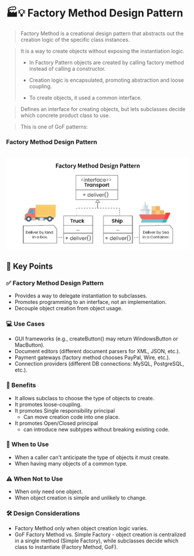 # 🏭💡 Factory Method Design Pattern


> Factory Method is a creational design pattern that abstracts out the creation logic of the specific class instances.

> It is a way to create objects without exposing the instantiation logic. 
 >- In Factory Pattern objects are created by calling factory method instead of calling a constructor.
 >
> 
 >- Creation logic is encapsulated, promoting abstraction and loose coupling.
 >
> 
 >- To create objects, it used a common interface.

>Defines an interface for creating objects,
> but lets subclasses decide which concrete product class to use.

> This is one of GoF patterns:



### Factory Method Design Pattern
<br>
<img src= /assets/images/Factory_Method.png alt="img" width="500px" />

  
## 🎯 Key Points

### ✅ Factory Method Design Pattern

- Provides a way to delegate instantiation to subclasses.
- Promotes programming to an interface, not an implementation.
- Decouple object creation from object usage.

### 💻 Use Cases

- GUI frameworks (e.g., createButton() may return WindowsButton or MacButton).
- Document editors (different document parsers for XML, JSON, etc.). 
- Payment gateways (factory method chooses PayPal, Wire, etc.). 
- Connection providers (different DB connections: MySQL, PostgreSQL, etc.).

### 🧩 Benefits

- It allows subclass to choose the type of objects to create.
- It promotes loose-coupling.
- It promotes Single responsibility principal 
  - Can move creation code into one place.
- It promotes Open/Closed principal
  - can introduce new subtypes without breaking existing code.

### 📌 When to Use

- When a caller can't anticipate the type of objects it must create.
- When having many objects of a common type.

### ⚠️ When Not to Use

- When only need one object. 
- When object creation is simple and unlikely to change.

### 🛠️ Design Considerations

- Factory Method only when object creation logic varies.
- GoF Factory Method vs. Simple Factory - object creation is centralized in a single method (Simple Factory), 
while subclasses decide which class to instantiate (Factory Method, GoF).

